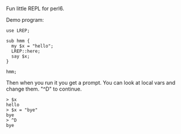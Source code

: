 Fun little REPL for perl6.

Demo program:

    use LREP;

    sub hmm {
      my $x = "hello";
      LREP::here;
      say $x;
    }

    hmm;

Then when you run it you get a prompt. You can look at local vars and change them. "^D" to continue.

    > $x
    hello
    > $x = "bye"
    bye
    > ^D
    bye


